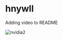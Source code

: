 # hnywll

Adding video to README


![nvidia2](https://user-images.githubusercontent.com/14966028/36832906-89a6d36a-1d53-11e8-89ea-c38bb8fd3d43.png)

